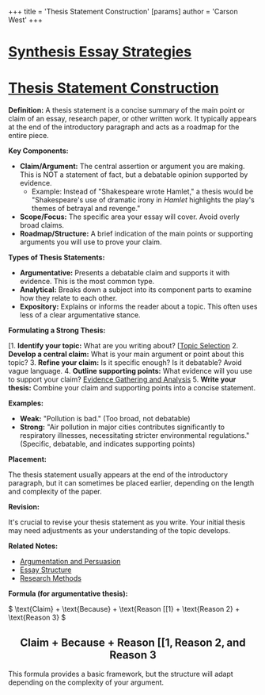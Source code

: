 +++
 title = 'Thesis Statement Construction'
[params]
	author = 'Carson West'
+++
# [Synthesis Essay Strategies](./../synthesis-essay-strategies/)
# [Thesis Statement Construction](./../thesis-statement-construction/)

**Definition:** A thesis statement is a concise summary of the main point or claim of an essay, research paper, or other written work.  It typically appears at the end of the introductory paragraph and acts as a roadmap for the entire piece.

**Key Components:**

* **Claim/Argument:**  The central assertion or argument you are making.  This is NOT a statement of fact, but a debatable opinion supported by evidence.
    * Example:  Instead of "Shakespeare wrote Hamlet,"  a thesis would be "Shakespeare's use of dramatic irony in *Hamlet* highlights the play's themes of betrayal and revenge."
* **Scope/Focus:** The specific area your essay will cover.  Avoid overly broad claims.
* **Roadmap/Structure:**  A brief indication of the main points or supporting arguments you will use to prove your claim.

**Types of Thesis Statements:**

* **Argumentative:** Presents a debatable claim and supports it with evidence.  This is the most common type.
* **Analytical:** Breaks down a subject into its component parts to examine how they relate to each other.
* **Expository:** Explains or informs the reader about a topic.  This often uses less of a clear argumentative stance.


**Formulating a Strong Thesis:**

[1. **Identify your topic:** What are you writing about? [[Topic Selection](./../1.-**identify-your-topic:**-what-are-you-writing-about?-[[topic-selection/)
2. **Develop a central claim:** What is your main argument or point about this topic?
3. **Refine your claim:** Is it specific enough? Is it debatable?  Avoid vague language.
4. **Outline supporting points:** What evidence will you use to support your claim?  [Evidence Gathering and Analysis](./../evidence-gathering-and-analysis/)
5. **Write your thesis:** Combine your claim and supporting points into a concise statement.


**Examples:**

* **Weak:**  "Pollution is bad." (Too broad, not debatable)
* **Strong:** "Air pollution in major cities contributes significantly to respiratory illnesses, necessitating stricter environmental regulations." (Specific, debatable, and indicates supporting points)


**Placement:**

The thesis statement usually appears at the end of the introductory paragraph, but it can sometimes be placed earlier, depending on the length and complexity of the paper.


**Revision:**

It's crucial to revise your thesis statement as you write.  Your initial thesis may need adjustments as your understanding of the topic develops.


**Related Notes:**

* [Argumentation and Persuasion](./../argumentation-and-persuasion/)
* [Essay Structure](./../essay-structure/)
* [Research Methods](./../research-methods/)


**Formula (for argumentative thesis):**

 $  \text{Claim} + \text{Because} + \text{Reason [[1} + \text{Reason 2} + \text{Reason 3}  $ 

##  $$  \text{Claim} + \text{Because} + \text{Reason [[1}, \text{Reason 2}, \text{and Reason 3}  $$  

This formula provides a basic framework, but the structure will adapt depending on the complexity of your argument.
